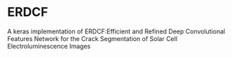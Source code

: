 # ERDCF
A keras implementation of ERDCF:Efficient and Refined Deep Convolutional Features Network for the Crack Segmentation of Solar Cell Electroluminescence Images
